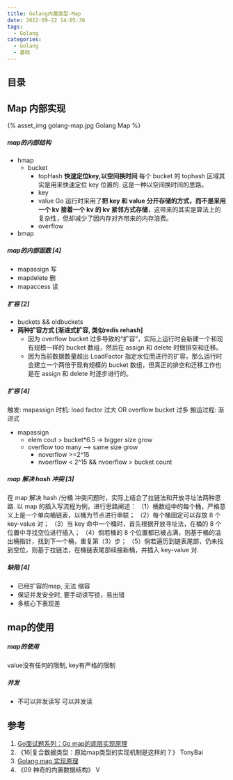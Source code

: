 ```yaml
---
title: Golang内置类型-Map
date: 2022-09-22 14:05:36
tags:
  - Golang
categories:
  - Golang
  - 基础
---
```


<p></p>
<!-- more -->

## 目录
<!-- toc -->

## Map 内部实现

{% asset_img golang-map.jpg Golang Map %}

##### map的内部结构
  + hmap
    + bucket
      - topHash
        **快速定位key,以空间换时间**
        每个 bucket 的 tophash 区域其实是用来快速定位 key 位置的. 这是一种以空间换时间的思路。
      - key
      - value
        Go 运行时采用了**把 key 和 value 分开存储的方式，而不是采用一个 kv 接着一个 kv 的 kv 紧邻方式存储**，这带来的其实是算法上的复杂性，但却减少了因内存对齐带来的内存浪费。
      - overflow
  + bmap

##### map的内部函数 [4]
+ mapassign 写
+ mapdelete 删
+ mapaccess 读

##### 扩容 [2]
  - buckets && oldbuckets 
  - **两种扩容方式 [渐进式扩容, 类似redis rehash]**
    - 因为 overflow bucket 过多导致的“扩容”，实际上运行时会新建一个和现有规模一样的 bucket 数组，然后在 assign 和 delete 时做排空和迁移。
    - 因为当前数据数量超出 LoadFactor 指定水位而进行的扩容，那么运行时会建立一个两倍于现有规模的 bucket 数组，但真正的排空和迁移工作也是在 assign 和 delete 时逐步进行的。

##### 扩容 [4]
触发:  mapassign
时机: load factor 过大  OR overflow bucket 过多
搬运过程:  渐进式

+ mapassign
  - elem cout > bucket*6.5  -> bigger size grow
  - overflow too many  --> same size grow 
    + noverflow >=2^15
    + nvoerflow < 2^15 && nvoerflow > bucket count  

##### map 解决 hash 冲突 [3]
在 map 解决 hash /分桶 冲突问题时，实际上结合了拉链法和开放寻址法两种思路. 以 map 的插入写流程为例，进行思路阐述：
（1）桶数组中的每个桶，严格意义上是一个单向桶链表，以桶为节点进行串联；
（2）每个桶固定可以存放 8 个 key-value 对；
（3）当 key 命中一个桶时，首先根据开放寻址法，在桶的 8 个位置中寻找空位进行插入；
（4）倘若桶的 8 个位置都已被占满，则基于桶的溢出桶指针，找到下一个桶，重复第（3）步；
（5）倘若遍历到链表尾部，仍未找到空位，则基于拉链法，在桶链表尾部续接新桶，并插入 key-value 对.

##### 缺陷 [4] 
+ 已经扩容的map, 无法 缩容
+ 保证并发安全时, 要手动读写锁，易出错
+ 多核心下表现差

## map的使用
##### map的使用
  value没有任何的限制, key有严格的限制

##### 并发
  - 不可以并发读写
    可以并发读

## 参考
1. [Go面试题系列：Go map的底层实现原理](https://www.bilibili.com/video/BV1194y1o77s/?spm_id_from=pageDriver&vd_source=f6e8c1128f9f264c5ab8d9411a644036)
2. 《16|复合数据类型：原始map类型的实现机制是这样的？》 TonyBai
3. [Golang map 实现原理](https://zhuanlan.zhihu.com/p/597483155)
4. 《09 神奇的内置数据结构》 V

